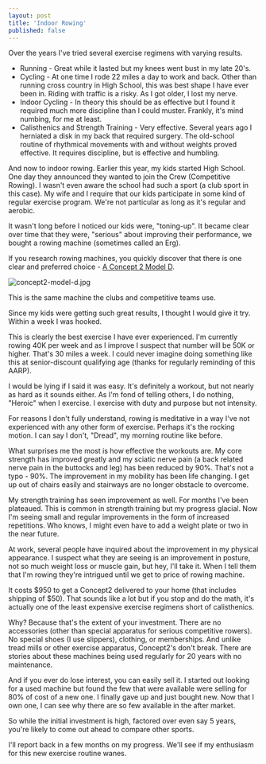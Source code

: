 ```yaml
---
layout: post  
title: 'Indoor Rowing'  
published: false
---
```

Over the years I've tried several exercise regimens with varying results.

- Running - Great while it lasted but my knees went bust in my late 20's.
- Cycling - At one time I rode 22 miles a day to work and back. Other than running cross country in High School, this was best shape I have ever been in. Riding with traffic is a risky. As I got older, I lost my nerve.
- Indoor Cycling - In theory this should be as effective but I found it required much more discipline than I could muster. Frankly, it's mind numbing, for me at least.
- Calisthenics and Strength Training - Very effective. Several years ago I herniated a disk in my back that required surgery. The old-school routine of rhythmical movements with and without weights proved effective. It requires discipline, but is effective and humbling.

And now to indoor rowing. Earlier this year, my kids started High School. One day they announced they wanted to join the Crew (Competitive Rowing). I wasn't even aware the school had such a sport (a club sport in this case). My wife and I require that our kids participate in some kind of regular exercise program. We're not particular as long as it's regular and aerobic.

It wasn't long before I noticed our kids were, "toning-up". It became clear over time that they were, "serious" about improving their performance, we bought a rowing machine (sometimes called an Erg).

If you research rowing machines, you quickly discover that there is one clear and preferred choice - [A Concept 2 Model D](http://www.concept2.com/indoor-rowers/model-d).

![concept2-model-d.jpg](C:/Users/Mike/Documents/GitHub/mike-ward.github.io/cdn/images/blog/indoor-rowing/concept2-model-d.jpg) 

This is the same machine the clubs and competitive teams use.

Since my kids were getting such great results, I thought I would give it try. Within a week I was hooked.

This is clearly the best exercise I have ever experienced. I'm currently rowing 40K per week and as I improve I suspect that number will be 50K or higher. That's 30 miles a week. I could never imagine doing something like this at senior-discount qualifying age (thanks for regularly reminding of this AARP).

I would be lying if I said it was easy. It's definitely a workout, but not nearly as hard as it sounds either. As I'm fond of telling others, I do nothing, "Heroic" when I exercise. I exercise with duty and purpose but not intensity.  

For reasons I don't fully understand, rowing is meditative in a way I've not experienced with any other form of exercise. Perhaps it's the rocking motion. I can say I don't, "Dread", my morning routine like before.

What surprises me the most is how effective the workouts are. My core strength has improved greatly and my sciatic nerve pain (a back related nerve pain in the buttocks and leg) has been reduced by 90%. That's not a typo - 90%. The improvement in my mobility has been life changing. I get up out of chairs easily and stairways are no longer obstacle to overcome.

My strength training has seen improvement as well. For months I've been plateaued. This is common in strength training but my progress glacial. Now I'm seeing small and regular improvements in the form of increased repetitions. Who knows, I might even have to add a weight plate or two in the near future.

At work, several people have inquired about the improvement in my physical appearance. I suspect what they are seeing is an improvement in posture, not so much weight loss or muscle gain, but hey, I'll take it. When I tell them that I'm rowing they're intrigued until we get to price of rowing machine.

It costs $950 to get a Concept2 delivered to your home (that includes shipping of $50). That sounds like a lot but if you stop and do the math, it's actually one of the least expensive exercise regimens short of calisthenics.

Why? Because that's the extent of your investment. There are no accessories (other than special apparatus for serious competitive rowers). No special shoes (I use slippers), clothing, or memberships. And unlike tread mills or other exercise apparatus, Concept2's don't break. There are stories about these machines being used regularly for 20 years with no maintenance.

And if you ever do lose interest, you can easily sell it. I started out looking for a used machine but found the few that were available were selling for 80% of cost of a new one. I finally gave up and just bought new. Now that I own one, I can see why there are so few available in the after market.

So while the initial investment is high, factored over even say 5 years, you're likely to come out ahead to compare other sports. 

I'll report back in a few months on my progress. We'll see if my enthusiasm for this new exercise routine wanes.